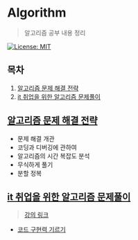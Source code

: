 # Algorithm

> 알고리즘 공부 내용 정리

[![License: MIT](https://img.shields.io/badge/License-MIT-yellow.svg)](https://opensource.org/licenses/MIT)

## 목차

1. [알고리즘 문제 해결 전략](#알고리즘-문제-해결-전략)
2. [it 취업을 위한 알고리즘 문제풀이](#it-취업을-위한-알고리즘-문제풀이)

## [알고리즘 문제 해결 전략](./Book)

- 문제 해결 개관
- 코딩과 디버깅에 관하여
- 알고리즘의 시간 복잡도 분석
- 무식하게 풀기
- 분할 정복

## [it 취업을 위한 알고리즘 문제풀이](./Solve)

> [강의 링크](01_IncreaseCodeImplementation.md)

- [코드 구현력 기르기](https://www.inflearn.com/course/알고리즘/dashboard)


